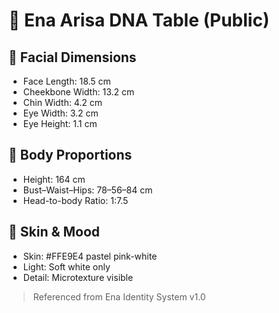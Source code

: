 # 🔬 Ena Arisa DNA Table (Public)

## 📐 Facial Dimensions
- Face Length: 18.5 cm
- Cheekbone Width: 13.2 cm
- Chin Width: 4.2 cm
- Eye Width: 3.2 cm
- Eye Height: 1.1 cm

## 🧍 Body Proportions
- Height: 164 cm
- Bust–Waist–Hips: 78–56–84 cm
- Head-to-body Ratio: 1:7.5

## 🎨 Skin & Mood
- Skin: #FFE9E4 pastel pink-white
- Light: Soft white only
- Detail: Microtexture visible

> Referenced from Ena Identity System v1.0
